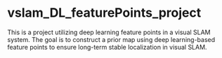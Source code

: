 # vslam_DL_featurePoints_project
 This is a project utilizing deep learning feature points in a visual SLAM system. The goal is to construct a prior map using deep learning-based feature points to ensure long-term stable localization in visual SLAM.
